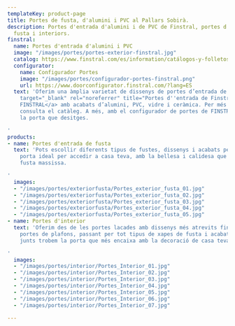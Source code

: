 ```yaml
---
templateKey: product-page
title: Portes de fusta, d'alumini i PVC al Pallars Sobirà.
description: Portes d'entrada d'alumini i de PVC de Finstral, portes d'entrada de
  fusta i interiors.
finstral:
  name: Portes d'entrada d'alumini i PVC
  image: "/images/portes/portes-exterior-finstral.jpg"
  catalog: https://www.finstral.com/es/information/catálogos-y-folletos/38-0.html
  configurator:
    name: Configurador Portes
    image: "/images/portes/configurador-portes-finstral.png"
    url: https://www.doorconfigurator.finstral.com/?lang=ES
  text: 'Oferim una àmplia varietat de dissenys de portes d’entrada de la marca <a
    target="_blank" rel="noreferrer" title="Portes d''entrada de Finstral" href="https://www.finstral.com/es/puertas-de-entrada/15-0.html">
    FINSTRAL</a> amb acabats d’alumini, PVC, vidre i ceràmica. Per més informació,
    consulta el catàleg. A més, amb el configurador de portes de FINSTRAL pots crear
    la porta que desitges.

'
products:
- name: Portes d'entrada de fusta
  text: 'Pots escollir diferents tipus de fustes, dissenys i acabats per definir la
    porta ideal per accedir a casa teva, amb la bellesa i calidesa que ofereix la
    fusta massissa.

'
  images:
  - "/images/portes/exteriorfusta/Portes_exterior_fusta_01.jpg"
  - "/images/portes/exteriorfusta/Portes_exterior_fusta_02.jpg"
  - "/images/portes/exteriorfusta/Portes_exterior_fusta_03.jpg"
  - "/images/portes/exteriorfusta/Portes_exterior_fusta_04.jpg"
  - "/images/portes/exteriorfusta/Portes_exterior_fusta_05.jpg"
- name: Portes d'interior
  text: 'Oferim des de les portes lacades amb dissenys més atrevits fins a les clàssiques
    portes de plafons, passant per tot tipus de xapes de fusta i acabats. Segur que
    junts trobem la porta que més encaixa amb la decoració de casa teva.

'
  images:
  - "/images/portes/interior/Portes_Interior_01.jpg"
  - "/images/portes/interior/Portes_Interior_02.jpg"
  - "/images/portes/interior/Portes_Interior_03.jpg"
  - "/images/portes/interior/Portes_Interior_04.jpg"
  - "/images/portes/interior/Portes_Interior_05.jpg"
  - "/images/portes/interior/Portes_Interior_06.jpg"
  - "/images/portes/interior/Portes_Interior_07.jpg"

---
```

